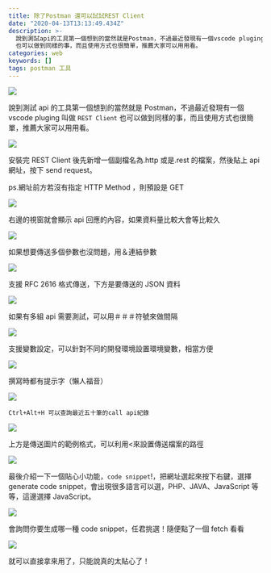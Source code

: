 ```yaml
---
title: 除了Postman 還可以試試REST Client
date: "2020-04-13T13:13:49.434Z"
description: >-
  說到測試api的工具第一個想到的當然就是Postman，不過最近發現有一個vscode pluging叫做REST Client
  也可以做到同樣的事，而且使用方式也很簡單，推薦大家可以用用看。
categories: web
keywords: []
tags: postman 工具
---
```


![](/img/1__5xVuIhXyPMc__KirWlOMi1w.jpeg)

說到測試 api 的工具第一個想到的當然就是 Postman，不過最近發現有一個 vscode pluging 叫做 `REST Client` 也可以做到同樣的事，而且使用方式也很簡單，推薦大家可以用用看。

![](/img/1__Yp9mGB1OnzNGwqWx5WKGGQ.jpeg)

安裝完 REST Client 後先新增一個副檔名為.http 或是.rest 的檔案，然後貼上 api 網址，按下 send request。

ps.網址前方若沒有指定 HTTP Method ，則預設是 GET

![](/img/1__8AXWFrgsexsASLoiKZv2sA.jpeg)

右邊的視窗就會顯示 api 回應的內容，如果資料量比較大會等比較久

![](/img/1__qj74ttWQgF41biGa1s__MIQ.jpeg)

如果想要傳送多個參數也沒問題，用＆連結參數

![](/img/1__FpCxPMbAE1d0C2DhWe7Icg.jpeg)

支援 RFC 2616 格式傳送，下方是要傳送的 JSON 資料

![](/img/1__jc4__EeVRx0tlkOoo2Kp1iw.jpeg)

如果有多組 api 需要測試，可以用＃＃＃符號來做間隔

![](/img/1__apY3uOvRTUylsjyB2saNQg.jpeg)

支援變數設定，可以針對不同的開發環境設置環境變數，相當方便

![](/img/1__oZh5WWyTlLwOd52hUATWdg.jpeg)

撰寫時都有提示字（懶人福音）

![](/img/1__VMolZWvqmol7vENTzER7NQ.jpeg)

`Ctrl+Alt+H 可以查詢最近五十筆的call api紀錄`

![](/img/1__x6Q1xNYKK5tzlTy6OAFTcw.jpeg)

上方是傳送圖片的範例格式，可以利用<來設置傳送檔案的路徑

![](/img/1__yC9I1YX0towR3brRVXXT1Q.jpeg)

最後介紹一下一個貼心小功能，`code snippet`!，把網址選起來按下右鍵，選擇 generate code snippet，會出現很多語言可以選，PHP、JAVA、JavaScript 等等，這邊選擇 JavaScript。

![](/img/1__uXDiyd1iScS6B__7E3GwlUA.jpeg)

會詢問你要生成哪一種 code snippet，任君挑選！隨便點了一個 fetch 看看

![](/img/1__4yvRMfKfjzBywLoi5LDMfQ.jpeg)

就可以直接拿來用了，只能說真的太貼心了！
